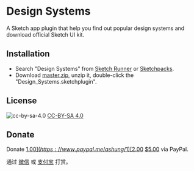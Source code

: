 # Design Systems

A Sketch app plugin that help you find out popular design systems and download official Sketch UI kit.

## Installation

- Search "Design Systems" from [Sketch Runner](http://sketchrunner.com/) or [Sketchpacks](https://sketchpacks.com/).
- Download [master.zip](https://github.com/Ashung/Design_Systems/archive/master.zip), unzip it, double-click the "Design_Systems.sketchplugin".

## License

![cc-by-sa-4.0](https://i.creativecommons.org/l/by-sa/4.0/80x15.png) [CC-BY-SA 4.0](http://creativecommons.org/licenses/by-sa/4.0/)

## Donate

Donate [$1.00](https://www.paypal.me/ashung/1)  [$2.00](https://www.paypal.me/ashung/2)  [$5.00](https://www.paypal.me/ashung/5) via PayPal.

通过 [微信](http://ashung.github.io/donate.html?ref=design_systems) 或 [支付宝](http://ashung.github.io/donate.html?ref=design_systems) 打赏。
